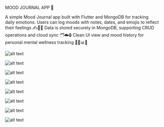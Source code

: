 MOOD JOURNAL APP 📝

A simple Mood Journal app built with Flutter and MongoDB for tracking daily emotions.
Users can log moods with notes, dates, and emojis to reflect their feelings ✍️📅😄
Data is stored securely in MongoDB, supporting CRUD operations and cloud sync 🗂️☁️🔒
Clean UI view and mood history for personal mental wellness tracking 🧘‍♀️📊📓

![alt text](one.jfif)

![alt text](two.jfif)

![alt text](three.jfif)

![alt text](four.jfif)

![alt text](five.jfif)

![alt text](six.jfif)

![alt text](senv.jfif)

![alt text](8.jfif)